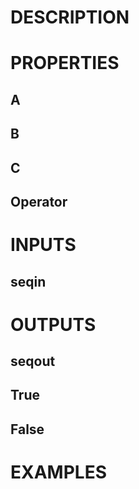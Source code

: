 # DESCRIPTION

# PROPERTIES

## A

## B

## C

## Operator

# INPUTS

## seqin

# OUTPUTS

## seqout

## True

## False

# EXAMPLES

